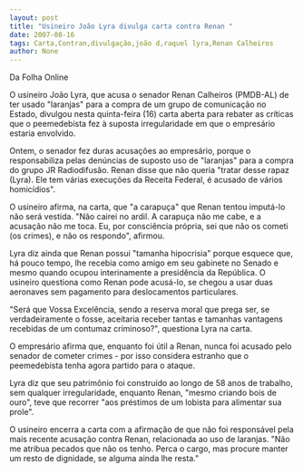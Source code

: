 ```yaml
---
layout: post
title: "Usineiro João Lyra divulga carta contra Renan "
date: 2007-08-16
tags: Carta,Contran,divulgação,joão d,raquel lyra,Renan Calheiros
author: None
---
```

Da Folha Online

O usineiro Jo&atilde;o Lyra, que acusa o senador Renan Calheiros (PMDB-AL) de ter usado &quot;laranjas&quot; para a compra de um grupo de comunica&ccedil;&atilde;o no Estado, divulgou nesta quinta-feira (16) carta aberta para rebater as cr&iacute;ticas que o peemedebista fez &agrave; suposta irregularidade em que o empres&aacute;rio estaria envolvido. 

Ontem, o senador fez duras acusa&ccedil;&otilde;es ao empres&aacute;rio, porque o responsabiliza pelas den&uacute;ncias de suposto uso de &quot;laranjas&quot; para a compra do grupo JR Radiodifus&atilde;o. Renan disse que n&atilde;o queria &quot;tratar desse rapaz (Lyra). Ele tem v&aacute;rias execu&ccedil;&otilde;es da Receita Federal, &eacute; acusado de v&aacute;rios homic&iacute;dios&quot;. 

O usineiro afirma, na carta, que &quot;a carapu&ccedil;a&quot; que Renan tentou imput&aacute;-lo n&atilde;o ser&aacute; vestida. &quot;N&atilde;o cairei no ardil. A carapu&ccedil;a n&atilde;o me cabe, e a acusa&ccedil;&atilde;o n&atilde;o me toca. Eu, por consci&ecirc;ncia pr&oacute;pria, sei que n&atilde;o os cometi (os crimes), e n&atilde;o os respondo&quot;, afirmou. 

Lyra diz ainda que Renan possui &quot;tamanha hipocrisia&quot; porque esquece que, h&aacute; pouco tempo, lhe recebia como amigo em seu gabinete no Senado e mesmo quando ocupou interinamente a presid&ecirc;ncia da Rep&uacute;blica. 
O usineiro questiona como Renan pode acus&aacute;-lo, se chegou a usar duas aeronaves sem pagamento para deslocamentos particulares. 

&quot;Ser&aacute; que Vossa Excel&ecirc;ncia, sendo a reserva moral que prega ser, se verdadeiramente o fosse, aceitaria receber tantas e tamanhas vantagens recebidas de um contumaz criminoso?&quot;, questiona Lyra na carta. 

O empres&aacute;rio afirma que, enquanto foi &uacute;til a Renan, nunca foi acusado pelo senador de cometer crimes - por isso considera estranho que o peemedebista tenha agora partido para o ataque. 

Lyra diz que seu patrim&ocirc;nio foi constru&iacute;do ao longo de 58 anos de trabalho, sem qualquer irregularidade, enquanto Renan, &quot;mesmo criando bois de ouro&quot;, teve que recorrer &quot;aos pr&eacute;stimos de um lobista para alimentar sua prole&quot;. 

O usineiro encerra a carta com a afirma&ccedil;&atilde;o de que n&atilde;o foi respons&aacute;vel pela mais recente acusa&ccedil;&atilde;o contra Renan, relacionada ao uso de laranjas. &quot;N&atilde;o me atribua pecados que n&atilde;o os tenho. Perca o cargo, mas procure manter um resto de dignidade, se alguma ainda lhe resta.&quot; 